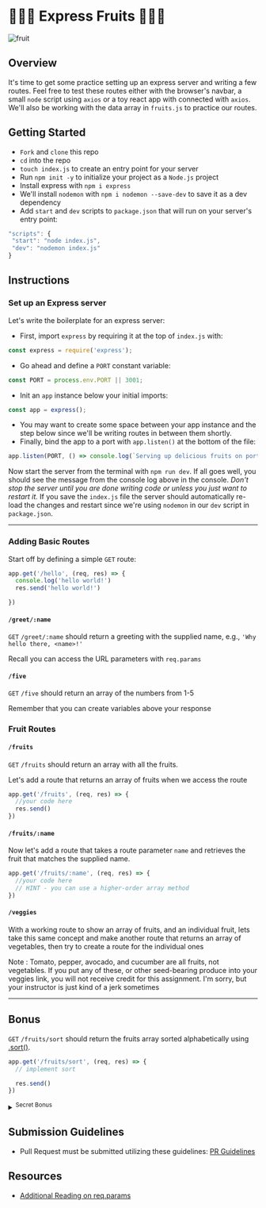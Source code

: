 # 🍍🍇🍐 Express Fruits 🍓🍌🥭

![fruit](https://s3.amazonaws.com/secretsaucefiles/photos/images/000/104/044/large/fruit-dancing-gif.gif?1485312342)

## Overview

It's time to get some practice setting up an express server and writing a few routes.  Feel free to test these routes either with the browser's navbar, a small `node` script using `axios` or a toy react app with connected with `axios`. We'll also be working with the data array in `fruits.js` to practice our routes.

## Getting Started

- `Fork` and `clone` this repo
- `cd` into the repo
- `touch index.js` to create an entry point for your server
- Run `npm init -y` to initialize your project as a `Node.js` project
- Install express with `npm i express`
- We'll install `nodemon` with `npm i nodemon --save-dev` to save it as a dev dependency
- Add `start` and `dev` scripts to `package.json` that will run on your server's entry point:

 ```js
 "scripts": {
  "start": "node index.js",
  "dev": "nodemon index.js"
 }
 ```

## Instructions

### Set up an Express server

Let's write the boilerplate for an express server:

- First, import `express` by requiring it at the top of `index.js` with:

 ```js
 const express = require('express');
 ```

- Go ahead and define a `PORT` constant variable:

 ```js
 const PORT = process.env.PORT || 3001;
 ```

- Init an `app` instance below your initial imports:

 ```js
 const app = express();
 ```

- You may want to create some space between your app instance and the step below since we'll be writing routes in between them shortly.
- Finally, bind the app to a port with `app.listen()` at the bottom of the file:

 ```js
 app.listen(PORT, () => console.log(`Serving up delicious fruits on port ${PORT} 🍒`))
 ```

Now start the server from the terminal with `npm run dev`. If all goes well, you should see the message from the console log above in the console.  _Don't stop the server until you are done writing code or unless you just want to restart it._ If you save the `index.js` file the server should automatically re-load the changes and restart since we're using `nodemon` in our `dev` script in `package.json`.

___

### Adding Basic Routes

Start off by defining a simple `GET` route:

```js
app.get('/hello', (req, res) => {
  console.log('hello world!')
  res.send('hello world!')

})
```

#### `/greet/:name`

`GET` `/greet/:name` should return a greeting with the supplied name, e.g., `'Why hello there, <name>!'`

Recall you can access the URL parameters with `req.params`

#### `/five`

`GET` `/five` should return an array of the numbers from 1-5

Remember that you can create variables above your response

### Fruit Routes

#### `/fruits`

`GET` `/fruits` should return an array with all the fruits.

Let's add a route that returns an array of fruits when we access the route

```js
app.get('/fruits', (req, res) => {
  //your code here
  res.send()
})
```

#### `/fruits/:name`

Now let's add a route that takes a route parameter `name` and retrieves the fruit that matches the supplied name.

```js
app.get('/fruits/:name', (req, res) => {
  //your code here
  // HINT - you can use a higher-order array method
})
```

#### `/veggies`

With a working route to show an array of fruits, and an individual fruit, lets take this same concept and make another route that returns an array of vegetables, then try to create a route for the individual ones

Note : Tomato, pepper, avocado, and cucumber are all fruits, not vegetables. If you put any of these, or other seed-bearing produce into your veggies link, you will not receive credit for this assignment. I'm sorry, but your instructor is just kind of a jerk sometimes

___

## Bonus

`GET` `/fruits/sort` should return the fruits array sorted alphabetically using [.sort()](https://developer.mozilla.org/en-US/docs/Web/JavaScript/Reference/Global_Objects/Array/sort).

```js
app.get('/fruits/sort', (req, res) => {
  // implement sort

  res.send()
})
```

<details><summary><sup>Secret Bonus</sup></summary>

   <br />

   What if we wanted to add a catch-all route to our express app so some crazy fruit ninja doesn't go breaking things?

   To prepare for that, let's add this quick route at the **very bottom** of our routes, just above `app.listen()`

   ```js
   app.get('*', (req, res) => {
     res.send('404 Not Found')
   })
   ```

   A couple important things to note:

- The `*` used for a route will cover _any_ route request made to our server, meaning that it will respond with this 404 message for any URL param chained on to `http://localhost:3001`
- That being said, since it will respond to _any_ route, we put it at the **bottom** of our server, so our other routes are still accessible while routes that don't exist will be sent to an error message
- Use it wisely if you choose to

   ![great power](https://31.media.tumblr.com/tumblr_lqb3ag4MPc1r1edcbo1_500.gif)

</details>

## Submission Guidelines

- Pull Request must be submitted utilizing these guidelines: [PR Guidelines](https://github.com/SEI-R-2-22/template_pull_request)

## Resources

- [Additional Reading on req.params](https://coursework.vschool.io/express-params-and-query/)
